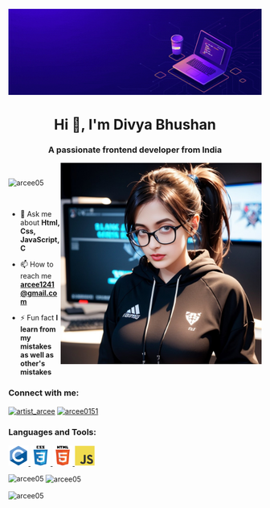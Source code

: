 ![logo](git_banner_3.gif) 
<h1 align="center">Hi 👋, I'm Divya Bhushan</h1>
<h3 align="center">A passionate frontend developer from India</h3>

<img align="right" alt="coding" width="400" src="dc1.2.jpg">
<br>

<p align="left"> <img src="https://komarev.com/ghpvc/?username=arcee05&label=Profile%20views&color=0e75b6&style=flat" alt="arcee05" /> </p>
<br>

- 💬 Ask me about **Html, Css, JavaScript, C**

- 📫 How to reach me **arcee1241@gmail.com**

- ⚡ Fun fact **I learn from my mistakes as well as other's mistakes**

<h3 align="left">Connect with me:</h3>
<p align="left">
<a href="https://instagram.com/artist_arcee" target="blank"><img align="center" src="https://raw.githubusercontent.com/rahuldkjain/github-profile-readme-generator/master/src/images/icons/Social/instagram.svg" alt="artist_arcee" height="30" width="40" /></a>
<a href="https://discord.gg/arcee0151" target="blank"><img align="center" src="https://raw.githubusercontent.com/rahuldkjain/github-profile-readme-generator/master/src/images/icons/Social/discord.svg" alt="arcee0151" height="30" width="40" /></a>
</p>

<h3 align="left">Languages and Tools:</h3>
<p align="left"> <a href="https://www.cprogramming.com/" target="_blank" rel="noreferrer"> <img src="https://raw.githubusercontent.com/devicons/devicon/master/icons/c/c-original.svg" alt="c" width="40" height="40"/> </a> <a href="https://www.w3schools.com/css/" target="_blank" rel="noreferrer"> <img src="https://raw.githubusercontent.com/devicons/devicon/master/icons/css3/css3-original-wordmark.svg" alt="css3" width="40" height="40"/> </a> <a href="https://www.w3.org/html/" target="_blank" rel="noreferrer"> <img src="https://raw.githubusercontent.com/devicons/devicon/master/icons/html5/html5-original-wordmark.svg" alt="html5" width="40" height="40"/> </a> <a href="https://developer.mozilla.org/en-US/docs/Web/JavaScript" target="_blank" rel="noreferrer"> <img src="https://raw.githubusercontent.com/devicons/devicon/master/icons/javascript/javascript-original.svg" alt="javascript" width="40" height="40"/> </a> </p>

<p><img align="left" src="https://github-readme-stats.vercel.app/api/top-langs?username=arcee05&show_icons=true&locale=en&layout=compact" alt="arcee05" /></p>

<p>&nbsp;<img align="center" src="https://github-readme-stats.vercel.app/api?username=arcee05&show_icons=true&locale=en" alt="arcee05" /></p>

<p><img align="center" src="https://github-readme-streak-stats.herokuapp.com/?user=arcee05&" alt="arcee05" /></p>
